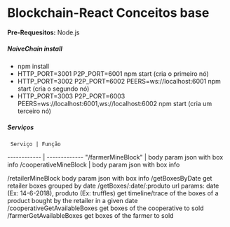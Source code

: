 # Blockchain-React Conceitos base

**Pre-Requesitos:** Node.js

##### NaiveChain install

* npm install
* HTTP_PORT=3001 P2P_PORT=6001 npm start (cria o primeiro nó)
* HTTP_PORT=3002 P2P_PORT=6002 PEERS=ws://localhost:6001 npm start (cria o segundo nó)
* HTTP_PORT=3003 P2P_PORT=6003 PEERS=ws://localhost:6001,ws://localhost:6002 npm start (cria um terceiro nó)

##### Serviços
     Serviço | Função
------------ | -------------
"/farmerMineBlock" | body param json with box info
/cooperativeMineBlock | body param json with box info

/retailerMineBlock
    body param json with box info
/getBoxesByDate
    get retailer boxes grouped by date
/getBoxes/:date/:produto
    url params: date (Ex: 14-6-2018), produto (Ex: truffles)
    get timeline/trace of the boxes of a product bought by the retailer in a given date
/cooperativeGetAvailableBoxes
    get boxes of the cooperative to sold
/farmerGetAvailableBoxes
    get boxes of the farmer to sold





  


